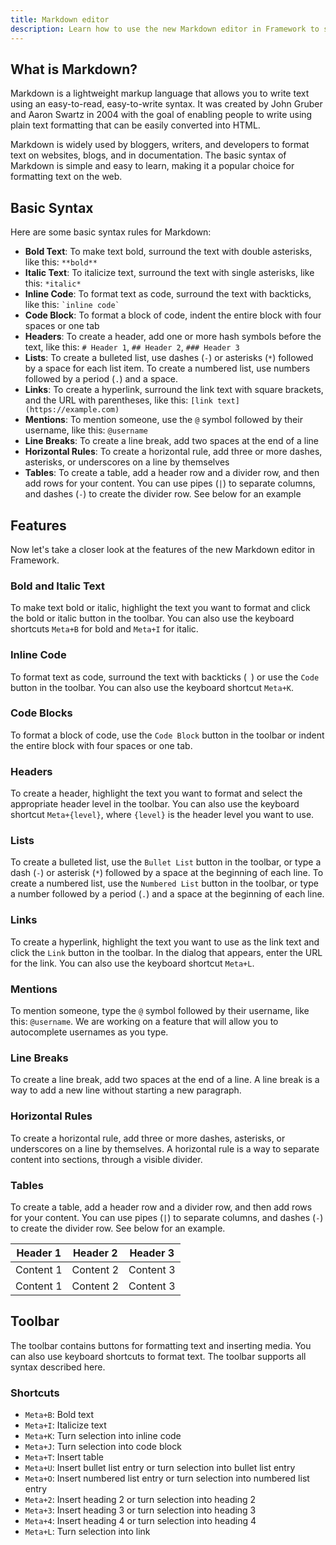 ```yaml
---
title: Markdown editor
description: Learn how to use the new Markdown editor in Framework to style your media and text.
---
```


## What is Markdown?

Markdown is a lightweight markup language that allows you to write text using an easy-to-read, easy-to-write syntax. It was created by John Gruber and Aaron Swartz in 2004 with the goal of enabling people to write using plain text formatting that can be easily converted into HTML.

Markdown is widely used by bloggers, writers, and developers to format text on websites, blogs, and in documentation. The basic syntax of Markdown is simple and easy to learn, making it a popular choice for formatting text on the web.

## Basic Syntax

Here are some basic syntax rules for Markdown:

- **Bold Text**: To make text bold, surround the text with double asterisks, like this: `**bold**`
- **Italic Text**: To italicize text, surround the text with single asterisks, like this: `*italic*`
- **Inline Code**: To format text as code, surround the text with backticks, like this: `` `inline code` ``
- **Code Block**: To format a block of code, indent the entire block with four spaces or one tab
- **Headers**: To create a header, add one or more hash symbols before the text, like this: `# Header 1`, `## Header 2`, `### Header 3`
- **Lists**: To create a bulleted list, use dashes (`-`) or asterisks (`*`) followed by a space for each list item. To create a numbered list, use numbers followed by a period (`.`) and a space.
- **Links**: To create a hyperlink, surround the link text with square brackets, and the URL with parentheses, like this: `[link text](https://example.com)`
- **Mentions**: To mention someone, use the `@` symbol followed by their username, like this: `@username`
- **Line Breaks**: To create a line break, add two spaces at the end of a line
- **Horizontal Rules**: To create a horizontal rule, add three or more dashes, asterisks, or underscores on a line by themselves
- **Tables**: To create a table, add a header row and a divider row, and then add rows for your content. You can use pipes (`|`) to separate columns, and dashes (`-`) to create the divider row. See below for an example

## Features

Now let's take a closer look at the features of the new Markdown editor in Framework.

### Bold and Italic Text

To make text bold or italic, highlight the text you want to format and click the bold or italic button in the toolbar. You can also use the keyboard shortcuts `Meta+B` for bold and `Meta+I` for italic.

### Inline Code

To format text as code, surround the text with backticks (` `) or use the `Code` button in the toolbar. You can also use the keyboard shortcut `Meta+K`.

### Code Blocks

To format a block of code, use the `Code Block` button in the toolbar or indent the entire block with four spaces or one tab.

### Headers

To create a header, highlight the text you want to format and select the appropriate header level in the toolbar. You can also use the keyboard shortcut `Meta+{level}`, where `{level}` is the header level you want to use.

### Lists

To create a bulleted list, use the `Bullet List` button in the toolbar, or type a dash (`-`) or asterisk (`*`) followed by a space at the beginning of each line. To create a numbered list, use the `Numbered List` button in the toolbar, or type a number followed by a period (`.`) and a space at the beginning of each line.

### Links

To create a hyperlink, highlight the text you want to use as the link text and click the `Link` button in the toolbar. In the dialog that appears, enter the URL for the link. You can also use the keyboard shortcut `Meta+L`.

### Mentions

To mention someone, type the `@` symbol followed by their username, like this: `@username`. We are working on a feature that will allow you to autocomplete usernames as you type.

### Line Breaks

To create a line break, add two spaces at the end of a line. A line break is a way to add a new line without starting a new paragraph.

### Horizontal Rules

To create a horizontal rule, add three or more dashes, asterisks, or underscores on a line by themselves. A horizontal rule is a way to separate content into sections, through a visible divider.

### Tables

To create a table, add a header row and a divider row, and then add rows for your content. You can use pipes (`|`) to separate columns, and dashes (`-`) to create the divider row. See below for an example.

| Header 1  | Header 2  | Header 3  |
| --------- | --------- | --------- |
| Content 1 | Content 2 | Content 3 |
| Content 1 | Content 2 | Content 3 |

## Toolbar

The toolbar contains buttons for formatting text and inserting media. You can also use keyboard shortcuts to format text. The toolbar supports all syntax described here.

### Shortcuts

- `Meta+B`: Bold text
- `Meta+I`: Italicize text
- `Meta+K`: Turn selection into inline code
- `Meta+J`: Turn selection into code block
- `Meta+T`: Insert table
- `Meta+U`: Insert bullet list entry or turn selection into bullet list entry
- `Meta+O`: Insert numbered list entry or turn selection into numbered list entry
- `Meta+2`: Insert heading 2 or turn selection into heading 2
- `Meta+3`: Insert heading 3 or turn selection into heading 3
- `Meta+4`: Insert heading 4 or turn selection into heading 4
- `Meta+L`: Turn selection into link
